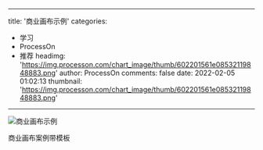 
---
title: '商业画布示例'
categories: 
 - 学习
 - ProcessOn
 - 推荐
headimg: 'https://img.processon.com/chart_image/thumb/602201561e08532119848883.png'
author: ProcessOn
comments: false
date: 2022-02-05 01:02:13
thumbnail: 'https://img.processon.com/chart_image/thumb/602201561e08532119848883.png'
---

<div>   
<img class="thumb" alt="商业画布示例" src="https://img.processon.com/chart_image/thumb/602201561e08532119848883.png" referrerpolicy="no-referrer">
<p>商业画布案例带模板</p>  
</div>
            